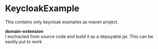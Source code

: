 # KeycloakExample
 
This contains only keycloak examples as maven project.<BR>
<P><B>domain-extension</B></BR> 
I exctracted from source code and build it as a depoyable jar.
This can be easilly put to work </P>
